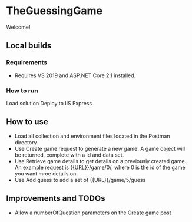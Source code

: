 # TheGuessingGame
Welcome! 

## Local builds
### Requirements
- Requires VS 2019 and ASP.NET Core 2.1 installed. 

### How to run
Load solution
Deploy to IIS Express

## How to use
- Load all collection and environment files located in the Postman directory.
- Use Create game request to generate a new game. A game object will be returned, complete with a id and data set.
- Use Retrieve game details to get details on a previously created game. An example request is {{URL}}/game/0/, where 0 is the id of the game you want mroe details on. 
- Use Add guess to add a set of {{URL}}/game/5/guess

## Improvements and TODOs
- Allow a numberOfQuestion parameters on the Create game post 
